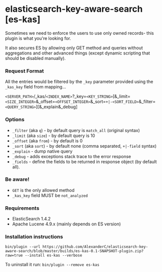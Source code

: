 elasticsearch-key-aware-search [es-kas]
=======================================

Sometimes we need to enforce the users to use only owned records- this plugin is what you're looking for.

It also secures ES by allowing only GET method and queries without aggregations and other advanced things (except dynamic scripting that should be disabled manually).

### Request Format

All the entries would be filtered by the `_key` parameter provided using the `_kas_key` field from mapping...

`<SERVER_PATH>`/_kas/`<INDEX_NAME>`?_key=`<KEY_STRING>`[&_limit=`<SIZE_INTEGER>`&_offset=`<OFFSET_INTEGER>`&_sort=`+|-<SORT_FIELD>`&_filter=`<QUERY_STRING>`][&_explain&_debug]

### Options

- `_filter` (aka `q`) - by default query is `match_all` (original syntax)
- `_limit` (aka `size`) - by default query is 10
- `_offset` (aka `from`) - by default is 0
- `_sort` (aka `sort`) - by default none (comma separated, `+|-field` syntax)
- `_explain` - dump native query
- `_debug` - adds exceptions stack trace to the error response
- `_fields` - define the fields to be returned in response object (by default all).
    
### Be aware!
    
- `GET` is the only allowed method
- `_kas_key` field MUST be `not_analyzed`


### Requirements

- ElasticSearch 1.4.2
- Apache Lucene 4.9.x (mainly depends on ES version)

### Installation instructions

`bin/plugin --url https://github.com/AlexanderC/elasticsearch-key-aware-search/blob/master/builds/es-kas-0.1-SNAPSHOT-plugin.zip?raw=true --install es-kas --verbose`

To uninstall it run: `bin/plugin --remove es-kas`
